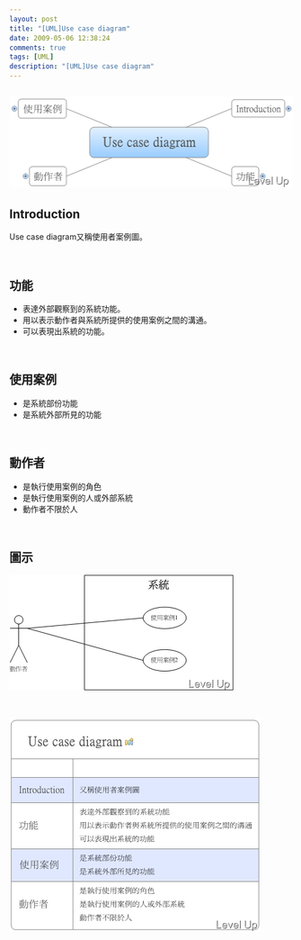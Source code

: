 ```yaml
---
layout: post
title: "[UML]Use case diagram"
date: 2009-05-06 12:38:24
comments: true
tags: [UML]
description: "[UML]Use case diagram"
---
```

<h2><img style="border-right-width: 0px; border-top-width: 0px; border-bottom-width: 0px; border-left-width: 0px" border="0" alt="image" width="512" height="161" src="\images\posts\8309\image_thumb.png" /></a></h2><h2>Introduction</h2><p>Use case diagram又稱使用者案例圖。</p><p> </p><h2>功能</h2><ul><li>表達外部觀察到的系統功能。</li><li>用以表示動作者與系統所提供的使用案例之間的溝通。</li><li>可以表現出系統的功能。</li></ul><p> </p><h2>使用案例</h2><ul><li>是系統部份功能</li><li>是系統外部所見的功能</li></ul><p> </p><h2>動作者</h2><ul><li>是執行使用案例的角色</li><li>是執行使用案例的人或外部系統</li><li>動作者不限於人</li></ul><p> </p><h2>圖示</h2><p><a href="http://files.dotblogs.com.tw/larrynung/0905/UMLUsecasediagram_12F37/image_6.png"><img style="border-right-width: 0px; border-top-width: 0px; border-bottom-width: 0px; border-left-width: 0px" border="0" alt="image" width="399" height="206" src="\images\posts\8309\image_thumb_2.png" /></a></p><p> </p><p><a href="http://files.dotblogs.com.tw/larrynung/0905/UMLUsecasediagram_12F37/image_7.png"><img style="border-right-width: 0px; border-top-width: 0px; border-bottom-width: 0px; border-left-width: 0px" border="0" alt="image" width="448" height="380" src="\images\posts\8309\image_thumb_1.png" /></p>